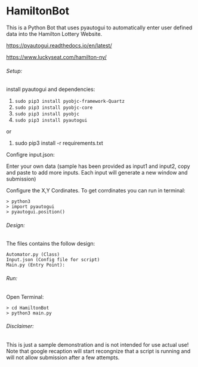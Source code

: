 HamiltonBot
=========

This is a Python Bot that uses pyautogui to automatically enter user defined data into the Hamilton Lottery Website.

https://pyautogui.readthedocs.io/en/latest/

https://www.luckyseat.com/hamilton-ny/

###### Setup:

install pyautogui and dependencies:

  1. ```sudo pip3 install pyobjc-framework-Quartz```
  2. ```sudo pip3 install pyobjc-core```
  3. ```sudo pip3 install pyobjc```
  4. ```sudo pip3 install pyautogui```

  or

  1. sudo pip3 install -r requirements.txt
  
Configre input.json:

  Enter your own data (sample has been provided as input1 and input2, copy and paste to add more inputs. 
  Each input will generate a new window and submission)
  
  Configure the X,Y Cordinates. To get corrdinates you can run in terminal:
  
    > python3 
    > import pyautogui
    > pyautogui.position()
  
  
###### Design:
  The files contains the follow design:
	
    Automator.py (Class)
    Input.json (Config file for script)
    Main.py (Entry Point):

###### Run:

  Open Terminal:

    > cd HamiltonBot
    > python3 main.py
    
###### Disclaimer:

This is just a sample demonstration and is not intended for use actual use!
Note that google recaption will start recongnize that a script is running and will not allow submission after a few attempts.

